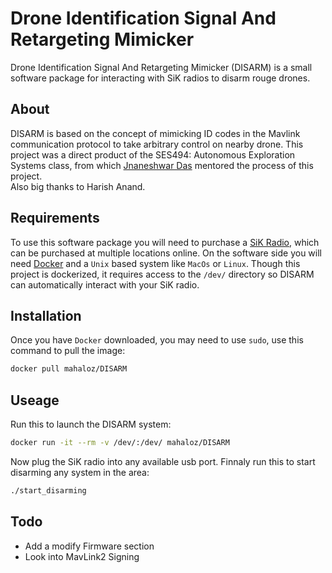 # Drone Identification Signal And Retargeting Mimicker
Drone Identification Signal And Retargeting Mimicker (DISARM) is a small software package for interacting with SiK radios to disarm rouge drones. 

## About 
DISARM is based on the concept of mimicking ID codes in the Mavlink communication protocol to take arbitrary control on nearby drone. 
This project was a direct product of the SES494: Autonomous Exploration Systems class, from which [Jnaneshwar Das](http://robotics.usc.edu/~jnaneshd/pmwiki.php) mentored the process of this project.  
Also big thanks to Harish Anand. 

## Requirements
To use this software package you will need to purchase a [SiK Radio](https://docs.px4.io/en/telemetry/sik_radio.html), which can be purchased at multiple locations online.
On the software side you will need [Docker](https://docs.docker.com/v17.12/install/) and a `Unix` based system like `MacOs` or `Linux`. Though this project is dockerized, it requires access to the `/dev/` directory so DISARM can automatically interact with your SiK radio. 

## Installation
Once you have `Docker` downloaded, you may need to use `sudo`, use this command to pull the image:
```bash
docker pull mahaloz/DISARM
```

## Useage 
Run this to launch the DISARM system:
```bash
docker run -it --rm -v /dev/:/dev/ mahaloz/DISARM
```
Now plug the SiK radio into any available usb port.
Finnaly run this to start disarming any system in the area:
```bash
./start_disarming
``` 

## Todo
* Add a modify Firmware section 
* Look into MavLink2 Signing 

